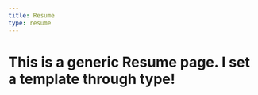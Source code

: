 ```yaml
---
title: Resume
type: resume
---
```


# This is a generic Resume page. I set a template through type!
